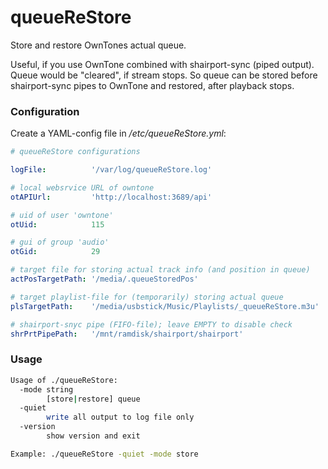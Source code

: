 # queueReStore
Store and restore OwnTones actual queue.

Useful, if you use OwnTone combined with shairport-sync (piped output). Queue would be "cleared", if stream stops. So queue can be stored before shairport-sync pipes to OwnTone and restored, after playback stops.

### Configuration

Create a YAML-config file in _/etc/queueReStore.yml_:

````yaml
# queueReStore configurations

logFile:          '/var/log/queueReStore.log'

# local websrvice URL of owntone
otAPIUrl:         'http://localhost:3689/api'

# uid of user 'owntone'
otUid:            115

# gui of group 'audio'
otGid:            29

# target file for storing actual track info (and position in queue)
actPosTargetPath: '/media/.queueStoredPos'

# target playlist-file for (temporarily) storing actual queue
plsTargetPath:    '/media/usbstick/Music/Playlists/_queueReStore.m3u'

# shairport-snyc pipe (FIFO-file); leave EMPTY to disable check
shrPrtPipePath:   '/mnt/ramdisk/shairport/shairport'
````

### Usage

````bash
Usage of ./queueReStore:
  -mode string
        [store|restore] queue
  -quiet
        write all output to log file only
  -version
        show version and exit

Example: ./queueReStore -quiet -mode store
````
